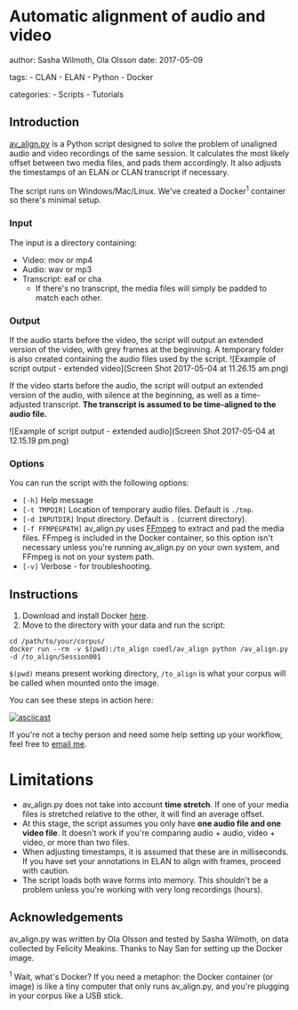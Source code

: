 # Automatic alignment of audio and video

author: Sasha Wilmoth, Ola Olsson
date: 2017-05-09

tags:
    - CLAN
    - ELAN
    - Python
    - Docker

categories:
    - Scripts
    - Tutorials

## Introduction

[av_align.py](av_align.py) is a Python script designed to solve the problem of unaligned audio and video recordings of the same session. It calculates the most likely offset between two media files, and pads them accordingly. It also adjusts the timestamps of an ELAN or CLAN transcript if necessary.

The script runs on Windows/Mac/Linux. We've created a Docker<sup>1</sup> container so there's minimal setup.

### Input

The input is a directory containing:

* Video: mov or mp4
* Audio: wav or mp3
* Transcript: eaf or cha
   * If there's no transcript, the media files will simply be padded to match each other.

### Output
If the audio starts before the video, the script will output an extended version of the video, with grey frames at the beginning. A temporary folder is also created containing the audio files used by the script.
![Example of script output - extended video](Screen Shot 2017-05-04 at 11.26.15 am.png)

If the video starts before the audio, the script will output an extended version of the audio, with silence at the beginning, as well as a time-adjusted transcript. **The transcript is assumed to be time-aligned to the audio file.**

![Example of script output - extended audio](Screen Shot 2017-05-04 at 12.15.19 pm.png)

### Options

You can run the script with the following options:

* `[-h]` Help message
* `[-t TMPDIR]` Location of temporary audio files. Default is `./tmp`.
* `[-d INPUTDIR]` Input directory. Default is `.` (current directory).
* `[-f FFMPEGPATH]` av_align.py uses [FFmpeg](https://ffmpeg.org/) to extract and pad the media files. FFmpeg is included in the Docker container, so this option isn't necessary unless you're running av_align.py on your own system, and FFmpeg is not on your system path.
* `[-v]` Verbose - for troubleshooting.

## Instructions
1. Download and install Docker [here](http://docker.com/).
2. Move to the directory with your data and run the script:
```
cd /path/to/your/corpus/
docker run --rm -v $(pwd):/to_align coedl/av_align python /av_align.py -d /to_align/Session001
```

`$(pwd)` means present working directory, `/to_align` is what your corpus will be called when mounted onto the image.

You can see these steps in action here:

[![asciicast](https://asciinema.org/a/2zlbj2jpk3bfvvvbgkgihigul.png)](https://asciinema.org/a/2zlbj2jpk3bfvvvbgkgihigul)

If you're not a techy person and need some help setting up your workflow, feel free to [email me](mailto:swilmoth@appen.com).

# Limitations

* av_align.py does not take into account **time stretch**. If one of your media files is stretched relative to the other, it will find an average offset.
* At this stage, the script assumes you only have **one audio file and one video file**. It doesn't work if you're comparing audio + audio, video + video, or more than two files.
* When adjusting timestamps, it is assumed that these are in milliseconds. If you have set your annotations in ELAN to align with frames, proceed with caution.
* The script loads both wave forms into memory. This shouldn't be a problem unless you're working with very long recordings (hours).

## Acknowledgements
av_align.py was written by Ola Olsson and tested by Sasha Wilmoth, on data collected by Felicity Meakins. Thanks to Nay San for setting up the Docker image.


<sup>1</sup> Wait, what's Docker? If you need a metaphor: the Docker container (or image) is like a tiny computer that only runs av_align.py, and you're plugging in your corpus like a USB stick. 
